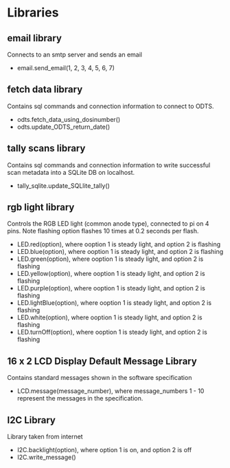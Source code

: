 # Libraries

## email library
Connects to an smtp server and sends an email
- email.send_email(1, 2, 3, 4, 5, 6, 7)

## fetch data library
Contains sql commands and connection information to connect to ODTS.
- odts.fetch_data_using_dosinumber()
- odts.update_ODTS_return_date()

## tally scans library
Contains sql commands and connection information to write successful scan metadata into a SQLite DB on localhost.
- tally_sqlite.update_SQLlite_tally()

## rgb light library
Controls the RGB LED light (common anode type), connected to pi on 4 pins.  Note flashing option flashes 10 times at 0.2 seconds per flash.
- LED.red(option), where ooption 1 is steady light, and option 2 is flashing
- LED.blue(option), where ooption 1 is steady light, and option 2 is flashing
- LED.green(option), where ooption 1 is steady light, and option 2 is flashing
- LED.yellow(option), where ooption 1 is steady light, and option 2 is flashing
- LED.purple(option), where ooption 1 is steady light, and option 2 is flashing
- LED.lightBlue(option), where ooption 1 is steady light, and option 2 is flashing
- LED.white(option), where ooption 1 is steady light, and option 2 is flashing
- LED.turnOff(option), where ooption 1 is steady light, and option 2 is flashing


## 16 x 2 LCD Display Default Message Library
Contains standard messages shown in the software specification
- LCD.message(message_number), where message_numbers 1 - 10 represent the messages in the specification.

## I2C Library
Library taken from internet 
- I2C.backlight(option), where option 1 is on, and option 2 is off
- I2C.write_message()


